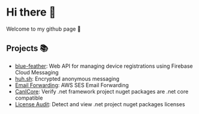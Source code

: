 # Hi there 👋

Welcome to my github page 🙂

## Projects 📚
- [blue-feather](https://github.com/adelinosousa/blue-feather): Web API for managing device registrations using Firebase Cloud Messaging
- [huh.sh](https://github.com/adelinosousa/huh.sh): Encrypted anonymous messaging
- [Email Forwarding](https://github.com/adelinosousa/demos/tree/main/EmailForwarding): AWS SES Email Forwarding
- [CanICore](https://github.com/adelinosousa/canicore): Verify .net framework project nuget packages are .net core compatible
- [License Audit](https://github.com/adelinosousa/canicore): Detect and view .net project nuget packages licenses
